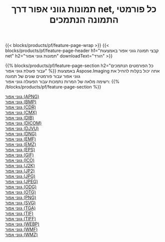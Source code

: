 ﻿---
title: תמונות גווני אפור דרך net, כל פורמטי התמונה הנתמכים 
weight: 3920
url: /he/net/grayscale 
lang: he
langdirlevel: 2
locales: zh-hans,ja,it,ru,de,es,fr,nl,id,lt,pl,pt,vi,tr,ko,zh-hant,ar,hi,th,sv,cs,uk,he
description: באמצעות Aspose.Imaging תוכל בקלות גווני אפור תמונות באמצעות net
---

{{< blocks/products/pf/feature-page-wrap >}}
{{< blocks/products/pf/feature-page-header h1="קבצי תמונה גווני אפור באמצעות net" h2="תמונות גווני אפור" downloadText="הורד" >}}


{{% blocks/products/pf/feature-page-section  h2="כל הפורמטים הנתמכים עבור פעולת גווני אפור" %}}
באמצעות Aspose.Imaging אתה יכול בקלות להחיל את גווני אפור עבור פורמטים שונים של תמונה
<br/>
רשימה מלאה של המרות נתמכות עבור הפעולה גווני אפור:
{{% /blocks/products/pf/feature-page-section %}}
<div class="container-fluid productfamilypage bg-gray">
    <div class="convertypes bg-gray agp-content section">
        <div class="container">
		<div class="row other-converters">
		    <div class='col-md-2 other-converter remove-lp remove-rp'><a href="/imaging/he/net/grayscale/apng" >גווני אפור (APNG)</a></div><div class='col-md-2 other-converter remove-lp remove-rp'><a href="/imaging/he/net/grayscale/bmp" >גווני אפור (BMP)</a></div><div class='col-md-2 other-converter remove-lp remove-rp'><a href="/imaging/he/net/grayscale/cdr" >גווני אפור (CDR)</a></div><div class='col-md-2 other-converter remove-lp remove-rp'><a href="/imaging/he/net/grayscale/cmx" >גווני אפור (CMX)</a></div><div class='col-md-2 other-converter remove-lp remove-rp'><a href="/imaging/he/net/grayscale/dib" >גווני אפור (DIB)</a></div><div class='col-md-2 other-converter remove-lp remove-rp'><a href="/imaging/he/net/grayscale/dicom" >גווני אפור (DICOM)</a></div><div class='col-md-2 other-converter remove-lp remove-rp'><a href="/imaging/he/net/grayscale/djvu" >גווני אפור (DJVU)</a></div><div class='col-md-2 other-converter remove-lp remove-rp'><a href="/imaging/he/net/grayscale/dng" >גווני אפור (DNG)</a></div><div class='col-md-2 other-converter remove-lp remove-rp'><a href="/imaging/he/net/grayscale/emf" >גווני אפור (EMF)</a></div><div class='col-md-2 other-converter remove-lp remove-rp'><a href="/imaging/he/net/grayscale/emz" >גווני אפור (EMZ)</a></div><div class='col-md-2 other-converter remove-lp remove-rp'><a href="/imaging/he/net/grayscale/eps" >גווני אפור (EPS)</a></div><div class='col-md-2 other-converter remove-lp remove-rp'><a href="/imaging/he/net/grayscale/gif" >גווני אפור (GIF)</a></div><div class='col-md-2 other-converter remove-lp remove-rp'><a href="/imaging/he/net/grayscale/ico" >גווני אפור (ICO)</a></div><div class='col-md-2 other-converter remove-lp remove-rp'><a href="/imaging/he/net/grayscale/j2k" >גווני אפור (J2K)</a></div><div class='col-md-2 other-converter remove-lp remove-rp'><a href="/imaging/he/net/grayscale/jp2" >גווני אפור (JP2)</a></div><div class='col-md-2 other-converter remove-lp remove-rp'><a href="/imaging/he/net/grayscale/jpg" >גווני אפור (JPG)</a></div><div class='col-md-2 other-converter remove-lp remove-rp'><a href="/imaging/he/net/grayscale/jpeg" >גווני אפור (JPEG)</a></div><div class='col-md-2 other-converter remove-lp remove-rp'><a href="/imaging/he/net/grayscale/odg" >גווני אפור (ODG)</a></div><div class='col-md-2 other-converter remove-lp remove-rp'><a href="/imaging/he/net/grayscale/otg" >גווני אפור (OTG)</a></div><div class='col-md-2 other-converter remove-lp remove-rp'><a href="/imaging/he/net/grayscale/png" >גווני אפור (PNG)</a></div><div class='col-md-2 other-converter remove-lp remove-rp'><a href="/imaging/he/net/grayscale/svg" >גווני אפור (SVG)</a></div><div class='col-md-2 other-converter remove-lp remove-rp'><a href="/imaging/he/net/grayscale/tga" >גווני אפור (TGA)</a></div><div class='col-md-2 other-converter remove-lp remove-rp'><a href="/imaging/he/net/grayscale/tif" >גווני אפור (TIF)</a></div><div class='col-md-2 other-converter remove-lp remove-rp'><a href="/imaging/he/net/grayscale/tiff" >גווני אפור (TIFF)</a></div><div class='col-md-2 other-converter remove-lp remove-rp'><a href="/imaging/he/net/grayscale/webp" >גווני אפור (WEBP)</a></div><div class='col-md-2 other-converter remove-lp remove-rp'><a href="/imaging/he/net/grayscale/wmf" >גווני אפור (WMF)</a></div><div class='col-md-2 other-converter remove-lp remove-rp'><a href="/imaging/he/net/grayscale/wmz" >גווני אפור (WMZ)</a></div>
                </div>
        </div>
    </div>
</div>
<br/>

